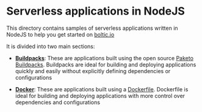 # Serverless applications in NodeJS

This directory contains samples of serverless applications written in NodeJS to help you get started on [boltic.io](https://www/boltic.io)

It is divided into two main sections:

- [**Buildpacks**](buildpack/README.md): These are applications built using the open source [Paketo Buildpacks](https://paketo.io/). Buildpacks are ideal for building and deploying applications quickly and easily without explicitly defining dependencies or configurations

- [**Docker**](docker/README.md): These are applications built using a [Dockerfile](https://docs.docker.com/engine/reference/builder/). Dockerfile is ideal for building and deploying applications with more control over dependencies and configurations
